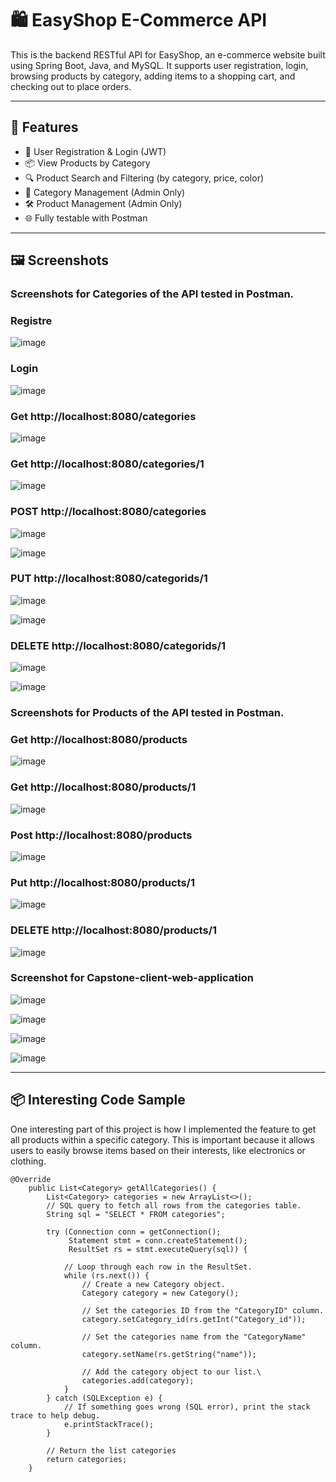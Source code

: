 # 🛍️ EasyShop E-Commerce API

This is the backend RESTful API for EasyShop, an e-commerce website built using Spring Boot, Java, and MySQL.
It supports user registration, login, browsing products by category, adding items to a shopping cart, 
and checking out to place orders.

---

## 🚀 Features

- 🔐 User Registration & Login (JWT)
- 📦 View Products by Category
- 🔍 Product Search and Filtering (by category, price, color)
- 📁 Category Management (Admin Only)
- 🛠️ Product Management (Admin Only)
- 🌐 Fully testable with Postman

---

## 🖼️ Screenshots

### Screenshots for  Categories of the API tested in Postman.


### Registre
![image](https://github.com/user-attachments/assets/ca3eade8-e1f0-4faf-a700-4cc28bcaa4e4)

### Login
![image](https://github.com/user-attachments/assets/1d18365d-7d67-4231-8383-989e679a695d)

### Get http://localhost:8080/categories
![image](https://github.com/user-attachments/assets/66cf68d2-c962-4719-8d36-02ce379d1450)

### Get http://localhost:8080/categories/1
![image](https://github.com/user-attachments/assets/d30d0c32-547e-4992-8b59-c5dbeb9114e8)

### POST http://localhost:8080/categories
![image](https://github.com/user-attachments/assets/fb588d8a-dbfd-40b4-8b58-34b9063701c0)

![image](https://github.com/user-attachments/assets/a0fdec9c-4cff-416f-aa8a-051c947d1964)

### PUT http://localhost:8080/categorids/1
![image](https://github.com/user-attachments/assets/5db77876-969b-4e7a-a90b-b56c13c27905)

![image](https://github.com/user-attachments/assets/0f3e8618-6988-4eea-8ef9-cdbafc93d862)

### DELETE http://localhost:8080/categorids/1
![image](https://github.com/user-attachments/assets/a2553dea-6dd4-4a6f-8ec1-8d5a91150338)

![image](https://github.com/user-attachments/assets/0f9563c2-eeb3-4c27-836f-d0c5befa9062)

### Screenshots for Products of the API tested in Postman.



### Get http://localhost:8080/products 

![image](https://github.com/user-attachments/assets/67b90b39-74f7-45cb-b620-cd91b3bc1fa8)

### Get http://localhost:8080/products/1

![image](https://github.com/user-attachments/assets/dc816693-d430-481e-866f-a32ecbbcd448)

### Post http://localhost:8080/products
![image](https://github.com/user-attachments/assets/c2ad1a1f-4969-46c2-bb18-004cebac58c6)


### Put http://localhost:8080/products/1
![image](https://github.com/user-attachments/assets/bbccac8b-3ed3-4357-9591-38a580b9aea2)


### DELETE http://localhost:8080/products/1

![image](https://github.com/user-attachments/assets/c94b2d67-1902-4562-a0e0-cb0adb4172dc)

### Screenshot for Capstone-client-web-application 
![image](https://github.com/user-attachments/assets/4a3cb5ae-1e69-4680-8bfd-4d9ccf68d291)

![image](https://github.com/user-attachments/assets/d6e68f25-c4c6-4616-b07d-84bd3ce9e462)

![image](https://github.com/user-attachments/assets/290230c9-a7e4-4eb6-b6e1-998f6af8d7b3)

![image](https://github.com/user-attachments/assets/878312ce-5ff4-4a39-acd3-f750d182c7fa)




---

## 📦 Interesting Code Sample

One interesting part of this project is how I implemented the feature to get all products within a specific category.
This is important because it allows users to easily browse items based on their interests, like electronics or clothing.

```
@Override
    public List<Category> getAllCategories() {
        List<Category> categories = new ArrayList<>();
        // SQL query to fetch all rows from the categories table.
        String sql = "SELECT * FROM categories";

        try (Connection conn = getConnection();
             Statement stmt = conn.createStatement();
             ResultSet rs = stmt.executeQuery(sql)) {

            // Loop through each row in the ResultSet.
            while (rs.next()) {
                // Create a new Category object.
                Category category = new Category();

                // Set the categories ID from the "CategoryID" column.
                category.setCategory_id(rs.getInt("Category_id"));

                // Set the categories name from the "CategoryName" column.
                category.setName(rs.getString("name"));

                // Add the category object to our list.\
                categories.add(category);
            }
        } catch (SQLException e) {
            // If something goes wrong (SQL error), print the stack trace to help debug.
            e.printStackTrace();
        }

        // Return the list categories
        return categories;
    }
 
```
